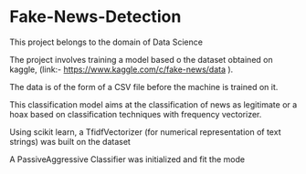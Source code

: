 # Fake-News-Detection


This project belongs to the domain of Data Science

The project involves training a model based o the dataset obtained on kaggle, (link:- https://www.kaggle.com/c/fake-news/data ).

The data is of the form of a CSV file before the machine is trained on it.

This classification model aims at the classification of news as legitimate or a hoax based on classification techniques with frequency vectorizer.

Using scikit learn, a TfidfVectorizer (for numerical representation of text strings) was built on the dataset

A PassiveAggressive Classifier was initialized and fit the mode

